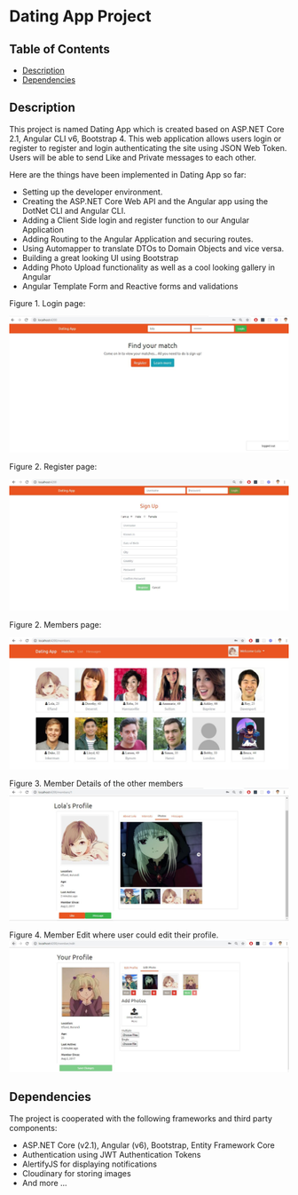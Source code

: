 # Dating App Project

## Table of Contents

* [Description](#Description)
* [Dependencies](#Dependencies)

## Description

This project is named Dating App which is created based on ASP.NET Core 2.1, Angular CLI v6, Bootstrap 4. This web application allows users login or register to register and login authenticating the site using JSON Web Token. Users will be able to send Like and Private messages to each other.

Here are the things have been implemented in Dating App so far:
* Setting up the developer environment.
* Creating the ASP.NET Core Web API and the Angular app using the DotNet CLI and Angular CLI.
*  Adding a Client Side login and register function to our Angular Application
* Adding Routing to the Angular Application and securing routes.
* Using Automapper to translate DTOs to Domain Objects and vice versa.
* Building a great looking UI using Bootstrap
* Adding Photo Upload functionality as well as a cool looking gallery in Angular
* Angular Template Form and Reactive forms and validations

Figure 1. Login page:

![alt text](images/LoginPage.JPG)

Figure 2. Register page:

![alt text](images/RegisterPage.JPG)

Figure 2. Members page:

![alt text](images/MembersPage.JPG)

Figure 3. Member Details of the other members
![alt text](images/MemberDetailPage.JPG)

Figure 4. Member Edit where user could edit their profile.
![alt text](images/MemberEditPage.JPG)


## Dependencies

The project is cooperated with the following frameworks and third party components:
* ASP.NET Core (v2.1), Angular (v6), Bootstrap, Entity Framework Core
* Authentication using JWT Authentication Tokens
* AlertifyJS for displaying notifications
* Cloudinary for storing images
* And more ...

